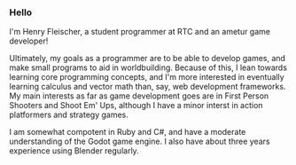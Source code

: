 ### Hello

<!--
**NotNewAnymore/NotNewAnymore** is a ✨ _special_ ✨ repository because its `README.md` (this file) appears on your GitHub profile.

Here are some ideas to get you started:
- 🔭 I’m currently working on ...
- 🌱 I’m currently learning ...
- 👯 I’m looking to collaborate on ...
- 🤔 I’m looking for help with ...
- 💬 Ask me about ...
- 📫 How to reach me: ...
- 😄 Pronouns: ...
- ⚡ Fun fact: ...
-->
I'm Henry Fleischer, a student programmer at RTC and an ametur game developer!

Ultimately, my goals as a programmer are to be able to develop games, and make small programs to aid in worldbuilding. Because of this, I lean towards learning core programming concepts, and I'm more interested in eventually learning calculus and vector math than, say, web development frameworks. My main interests as far as game development goes are in First Person Shooters and Shoot Em' Ups, although I have a minor interst in action platformers and strategy games.

I am somewhat compotent in Ruby and C#, and have a moderate understanding of the Godot game engine. I also have about three years experience using Blender regularly.
